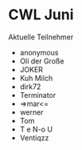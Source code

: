 # CWL Juni
Aktuelle Teilnehmer

- anonymous
- Oli der Große
- JOKER
- Kuh Milch
- dirk72
- Terminator
- =>mar<=
- werner
- Tom
- T e N-o U 
- Ventiqzz
